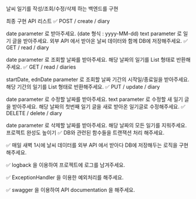 날씨 일기를 작성/조회/수정/삭제 하는 백엔드를 구현

최종 구현 API 리스트
✅ POST / create / diary

date parameter 로 받아주세요. (date 형식 : yyyy-MM-dd)
text parameter 로 일기 글을 받아주세요.
외부 API 에서 받아온 날씨 데이터와 함께 DB에 저장해주세요.
✅ GET / read / diary

date parameter 로 조회할 날짜를 받아주세요.
해당 날짜의 일기를 List 형태로 반환해주세요.
✅ GET / read / diaries

startDate, ednDate parameter 로 조회할 날짜 기간의 시작일/종료일을 받아주세요.
해당 기간의 일기를 List 형태로 반환해주세요.
✅ PUT / update / diary

date parameter 로 수정할 날짜를 받아주세요.
text parameter 로 수정할 새 일기 글을 받아주세요.
해당 날짜의 첫번째 일기 글을 새로 받아온 일기글로 수정해주세요.
✅ DELETE / delete / diary

date parameter 로 삭제할 날짜를 받아주세요.
해당 날짜의 모든 일기를 지워주세요.
프로젝트 완성도 높이기
✅ DB와 관련된 함수들을 트랜잭션 처리 해주세요.

✅ 매일 새벽 1시에 날씨 데이터를 외부 API 에서 받아다 DB에 저장해두는 로직을 구현해주세요.

✅ logback 을 이용하여 프로젝트에 로그를 남겨주세요.

✅ ExceptionHandler 을 이용한 예외처리를 해주세요.

✅ swagger 을 이용하여 API documentation 을 해주세요.
